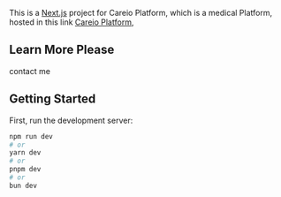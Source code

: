 This is a [Next.js](https://nextjs.org/) project for Careio Platform, which is a medical Platform, hosted in this link [Careio Platform](https://careio.app/),

## Learn More Please 
contact me 

## Getting Started
First, run the development server:

```bash
npm run dev
# or
yarn dev
# or
pnpm dev
# or
bun dev
```

